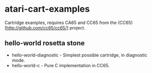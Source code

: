 # atari-cart-examples

Cartridge examples, requires CA65 and CC65 from the (CC65)[http://github.com/cc65/cc65/] project.

## hello-world rosetta stone

* hello-world-diagnostic - Simplest possible cartridge, in diagnostic mode.
* hello-world-c - Pure C implementation in CC65.
